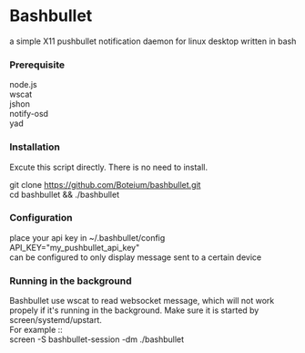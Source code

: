 Bashbullet  
===================================  
 a simple X11 pushbullet notification daemon for linux desktop written in bash  

### Prerequisite  
 node.js  
 wscat  
 jshon  
 notify-osd  
 yad

### Installation  
 Excute this script directly. 
 There is no need to install.  
  
 git clone https://github.com/Boteium/bashbullet.git  
 cd bashbullet && ./bashbullet  

### Configuration  
 place your api key in ~/.bashbullet/config  
  API_KEY="my_pushbullet_api_key"  
 can be configured to only display message sent to a certain device  

### Running in the background
 Bashbullet use wscat to read websocket message, which will not work propely if it's running in the background. Make sure it is started by screen/systemd/upstart.  
 For example ::  
 screen -S bashbullet-session -dm ./bashbullet
